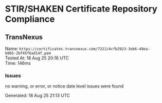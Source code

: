 # STIR/SHAKEN Certificate Repository Compliance

## TransNexus

Name: `https://certificates.transnexus.com/722J/4cfb2923-3eb6-49ea-b065-2bf45f6ad14f.pem`\
Tested At: 18 Aug 25 20:16 UTC\
Time: 146ms

### Issues

no warning, or error, or notice date level issues were found

Generated: 18 Aug 25 21:13 UTC